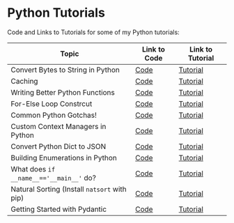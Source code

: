 # Python Tutorials

Code and Links to Tutorials for some of my Python tutorials:

| Topic | Link to Code | Link to Tutorial|
|-------|--------------|-----------------|
|Convert Bytes to String in Python| [Code](https://github.com/balapriyac/python-basics/tree/main/bytes2str) | [Tutorial](https://www.kdnuggets.com/convert-bytes-to-string-in-python-a-tutorial-for-beginners)|
|Caching| [Code](https://github.com/balapriyac/python-basics/tree/main/caching)| [Tutorial](https://www.kdnuggets.com/how-to-speed-up-python-code-with-caching)|
|Writing Better Python Functions|[Code](https://github.com/balapriyac/python-basics/tree/main/write-better-funcs)|[Tutorial](https://www.kdnuggets.com/5-tips-for-writing-better-python-functions)|
|For-Else Loop Constrcut| [Code](https://github.com/balapriyac/python-basics/tree/main/for-else) | [Tutorial](https://www.freecodecamp.org/news/for-else-loop-in-python/)|
|Common Python Gotchas!| [Code](https://github.com/balapriyac/python-basics/tree/main/common-gotchas) | [Tutorial](https://www.kdnuggets.com/5-common-python-gotchas-and-how-to-avoid-them)|
|Custom Context Managers in Python| [Code](https://github.com/balapriyac/python-basics/tree/main/custom_context_manager)|[Tutorial](https://www.kdnuggets.com/how-to-create-custom-context-managers-in-python)|
|Convert Python Dict to JSON |[Code](https://github.com/balapriyac/python-basics/tree/main/dict-to-json) | [Tutorial](https://www.kdnuggets.com/convert-python-dict-to-json-a-tutorial-for-beginners)|
|Building Enumerations in Python |[Code](https://github.com/balapriyac/python-basics/tree/main/enums) | [Tutorial](https://www.kdnuggets.com/python-enum-how-to-build-enumerations-in-python)
|What does `if __name__=='__main__'` do? | [Code](https://github.com/balapriyac/python-basics/tree/main/name-main-python) | [Tutorial](https://geekflare.com/python-if-name-main/)
|Natural Sorting (Install `natsort` with pip) | [Code](https://github.com/balapriyac/python-basics/tree/main/natural-sorting) | [Tutorial](https://www.kdnuggets.com/exploring-natural-sorting-in-python)
|Getting Started with Pydantic |[Code](https://github.com/balapriyac/python-basics/tree/main/pydantic-basics) | [Tutorial](https://www.kdnuggets.com/pydantic-tutorial-data-validation-in-python-made-simple)



